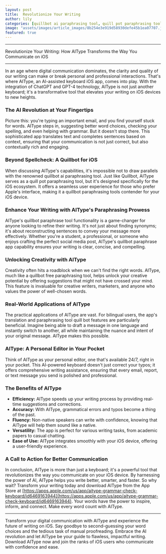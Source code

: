 ```yaml
---
layout: post
title:  Revolutionize Your Writing
author: lily
categories: [quillbot ai paraphrasing tool, quill pot paraphrasing tool, quillbot paraphrasing tools, quillbot paraphrase tool, quillbot paraphrase app, quillbot free paraphrasing tool, paraphrasing tool quill bot]
image: "assets/images/article_images/8b254e3e919d58930defe45b1ea07707.jpg"
featured: true
---
```


---

Revolutionize Your Writing: How AIType Transforms the Way You Communicate on iOS

---

In an age where digital communication dominates, the clarity and quality of our writing can make or break personal and professional interactions. That's where AIType, an AI-assisted keyboard iOS app, comes into play. With the integration of ChatGPT and GPT-4 technology, AIType is not just another keyboard; it's a transformative tool that elevates your writing on iOS devices to new heights.

### The AI Revolution at Your Fingertips

Picture this: you're typing an important email, and you find yourself stuck for words. AIType steps in, suggesting better word choices, checking your spelling, and even helping with grammar. But it doesn't stop there. This sophisticated app translates text and completes sentences based on context, ensuring that your communication is not just correct, but also contextually rich and engaging.

### Beyond Spellcheck: A Quillbot for iOS

When discussing AIType's capabilities, it's impossible not to draw parallels with the renowned quillbot ai paraphrasing tool. Just like Quillbot, AIType serves as a quill pot paraphrasing tool, but it's designed specifically for the iOS ecosystem. It offers a seamless user experience for those who prefer Apple's interface, making it a quillbot paraphrasing tools contender for your iOS device.

### Enhance Your Writing with AIType's Paraphrasing Prowess

AIType's quillbot paraphrase tool functionality is a game-changer for anyone looking to refine their writing. It's not just about finding synonyms; it's about reconstructing sentences to convey your message more effectively. Whether you're a student, a professional, or someone who enjoys crafting the perfect social media post, AIType's quillbot paraphrase app capability ensures your writing is clear, concise, and compelling.

### Unlocking Creativity with AIType

Creativity often hits a roadblock when we can't find the right words. AIType, much like a quillbot free paraphrasing tool, helps unlock your creative potential by offering suggestions that might not have crossed your mind. This feature is invaluable for creative writers, marketers, and anyone who values the power of well-chosen words.

### Real-World Applications of AIType

The practical applications of AIType are vast. For bilingual users, the app's translation and paraphrasing tool quill bot features are particularly beneficial. Imagine being able to draft a message in one language and instantly switch to another, all while maintaining the nuance and intent of your original message. AIType makes this possible.

### AIType: A Personal Editor in Your Pocket

Think of AIType as your personal editor, one that's available 24/7, right in your pocket. This AI-powered keyboard doesn't just correct your typos; it offers comprehensive writing assistance, ensuring that every email, report, or text message you send is polished and professional.

### The Benefits of AIType

- **Efficiency:** AIType speeds up your writing process by providing real-time suggestions and corrections.
- **Accuracy:** With AIType, grammatical errors and typos become a thing of the past.
- **Fluency:** Non-native speakers can write with confidence, knowing that AIType will help them sound like a native.
- **Versatility:** The app is perfect for various writing tasks, from academic papers to casual chatting.
- **Ease of Use:** AIType integrates smoothly with your iOS device, offering a user-friendly experience.

### A Call to Action for Better Communication

In conclusion, AIType is more than just a keyboard; it's a powerful tool that revolutionizes the way you communicate on your iOS device. By harnessing the power of AI, AIType helps you write better, smarter, and faster. So why wait? Transform your writing today and download AIType from the App Store at [https://apps.apple.com/us/app/aitype-grammar-check-keyboard/id6469163944](https://apps.apple.com/us/app/aitype-grammar-check-keyboard/id6469163944). Your words have the power to inspire, inform, and connect. Make every word count with AIType.

---

Transform your digital communication with AIType and experience the future of writing on iOS. Say goodbye to second-guessing your word choices and the tedious task of manual proofreading. Embrace the AI revolution and let AIType be your guide to flawless, impactful writing. Download AIType now and join the ranks of iOS users who communicate with confidence and ease.